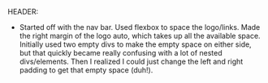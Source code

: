 HEADER:
- Started off with the nav bar. Used flexbox to space the logo/links. Made the right margin of the logo auto, which takes up all the available space. Initially used two empty divs to make the empty space on either side, but that quickly became really confusing with a lot of nested divs/elements. Then I realized I could just change the left and right padding to get that empty space (duh!). 